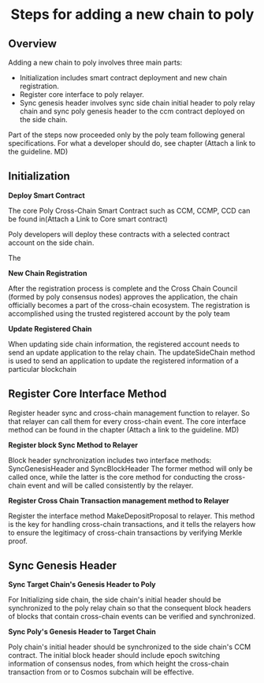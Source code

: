 <h1 align="center">Steps for adding a new chain to poly</h1>


## Overview

Adding a new chain to poly involves three main parts:

- Initialization includes smart contract deployment and new chain registration. 
- Register core interface to poly relayer.
- Sync genesis header involves sync side chain initial header to poly relay chain and sync poly genesis header to the ccm contract deployed on the side chain.

Part of the steps now proceeded only by the poly team following general specifications. For what a developer should do, see chapter (Attach a link to the guideline. MD)

## Initialization

**Deploy Smart Contract**

The core Poly Cross-Chain Smart Contract such as CCM, CCMP, CCD can be found in(Attach a Link to Core smart contract)

Poly developers will deploy these contracts with a selected contract account on the side chain.

The

**New Chain Registration**

After the registration process is complete and the Cross Chain Council (formed by poly consensus nodes) approves the application, the chain officially becomes a part of the cross-chain ecosystem. The registration is accomplished using the trusted registered account by the poly team

**Update Registered Chain** 

When updating side chain information, the registered account needs to send an update application to the relay chain. The updateSideChain method is used to send an application to update the registered information of a particular blockchain



## Register Core Interface Method

Register header sync and cross-chain management function to relayer. So that relayer can call them for every cross-chain event. The core interface method can be found in the chapter (Attach a link to the guideline. MD)

**Register block Sync Method to Relayer**

Block header synchronization includes two interface methods: SyncGenesisHeader and SyncBlockHeader
 The former method will only be called once, while the latter is the core method for conducting the cross-chain event and will be called consistently by the relayer.

**Register Cross Chain Transaction management method to Relayer** 

Register the interface method MakeDepositProposal to relayer. This method is the key for handling cross-chain transactions, and it tells the relayers how to ensure the legitimacy of cross-chain transactions by verifying Merkle proof.

## Sync Genesis Header 

**Sync Target Chain's Genesis Header to Poly**

For Initializing side chain, the side chain's initial header should be synchronized to the poly relay chain so that the consequent block headers of blocks that contain cross-chain events can be verified and synchronized.

**Sync Poly's Genesis Header to Target Chain**

Poly chain's initial header should be synchronized to the side chain's CCM contract. The initial block header should include epoch switching information of consensus nodes, from which height the cross-chain transaction from or to Cosmos subchain will be effective.













